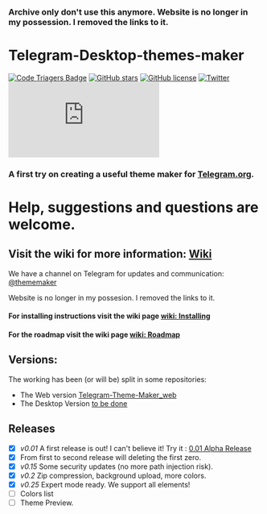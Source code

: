 ### Archive only don't use this anymore. Website is no longer in my possession. I removed the links to it. 
# Telegram-Desktop-themes-maker

[![Code Triagers Badge](https://www.codetriage.com/danielpetrica/telegram-desktop-themes-maker/badges/users.svg)](https://www.codetriage.com/danielpetrica/telegram-desktop-themes-maker)  [![GitHub stars](https://img.shields.io/github/stars/danielpetrica/Telegram-Desktop-themes-maker.svg?style=flat-square)](https://github.com/danielpetrica/Telegram-Desktop-themes-maker/stargazers) [![GitHub license](https://img.shields.io/badge/license-MIT-blue.svg?style=flat-square)](https://raw.githubusercontent.com/danielpetrica/Telegram-Desktop-themes-maker/master/LICENSE)  [![Twitter](https://img.shields.io/twitter/url/https/github.com/danielpetrica/Telegram-Desktop-themes-maker.svg??style=social&label=Follow&maxAge=2592000?style=flat-squaree)](https://twitter.com/daniel_petrica)  ![](http://streamtv.pw/stats/piwik.php?idsite=1&rec=1&action_name=githubThemekerpage)

### A first try on creating a useful theme maker for [Telegram.org](https://telegram.org/).
# Help, suggestions and questions are welcome.

## Visit the wiki for more information: [Wiki](https://github.com/danielpetrica/Telegram-Desktop-themes-maker/wiki)

We have a channel on Telegram for updates and communication: [@thememaker](https://t.me/thememaker) 

Website is no longer in my possesion. I removed the links to it. 

#### For installing instructions visit the wiki page [wiki: Installing](https://github.com/danielpetrica/Telegram-Desktop-themes-maker/wiki/Installing)
#### For the roadmap visit the wiki page [wiki: Roadmap](https://github.com/danielpetrica/Telegram-Desktop-themes-maker/wiki/Roadmap)

## Versions: 
The working has been (or will be) split in some repositories:
- The Web version  [Telegram-Theme-Maker_web](https://github.com/danielpetrica/Telegram-Theme-Maker_web)
- The Desktop Version [to be done]( ./# )

## Releases
- [x] *v0.01* A first release is out! I can't believe it! Try it : [0.01 Alpha Release](https://github.com/danielpetrica/Telegram-Desktop-themes-maker/releases/tag/0.01 "0.01 First Alpha Release")
- [x] From first to second release will deleting the first zero.
- [x] *v0.15* Some security updates (no more path injection risk).
- [x] *v0.2* Zip compression, background upload, more colors.
- [x] *v0.25* Expert mode ready. We support all elements!
- [ ]   Colors list
- [ ]   Theme Preview.
